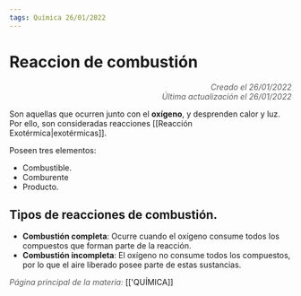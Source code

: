 ```yaml
---
tags: Química 26/01/2022
---
```


# Reaccion de combustión
<div style="text-align: right; opacity: 0.7; font-style: italic;">Creado el 26/01/2022</div>
<div style="text-align: right; opacity: 0.7; font-style: italic;">Última actualización el 26/01/2022</div>

Son aquellas que ocurren junto con el **oxígeno**, y desprenden calor y luz. Por ello, son consideradas reacciones [[Reacción Exotérmica|exotérmicas]].

Poseen tres elementos:

- Combustible.
- Comburente
- Producto.

## Tipos de reacciones de combustión.

- **Combustión completa**: Ocurre cuando el oxígeno consume todos los compuestos que forman parte de la reacción.
- **Combustión incompleta**: El oxígeno no consume todos los compuestos, por lo que el aire liberado posee parte de estas sustancias.

<span style="opacity: 0.7; font-style: italic;">Página principal de la materia:</span> [['QUÍMICA]]